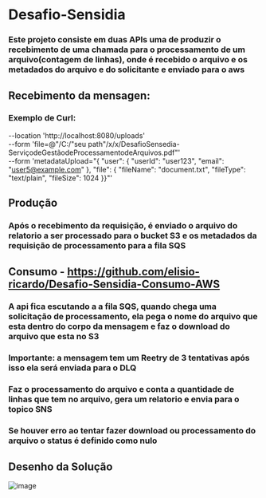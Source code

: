 # Desafio-Sensidia

### Este projeto consiste em duas APIs uma de produzir o recebimento de uma chamada para o processamento de um arquivo(contagem de linhas), onde é recebido o arquivo e os metadados do arquivo e do solicitante e enviado para o aws
 

## Recebimento da mensagen:

### Exemplo de Curl:

--location 'http://localhost:8080/uploads' \
--form 'file=@"/C:/"seu path"/x/x/DesafioSensedia-ServiçodeGestãodeProcessamentodeArquivos.pdf"' \
--form 'metadataUpload="{ \"user\": {  \"userId\": \"user123\", \"email\": \"user5@example.com\"  }, \"file\": {  \"fileName\": \"document.txt\", \"fileType\": \"text/plain\", \"fileSize\": 1024  }}"'

## Produção

### Após o recebimento da requisição, é enviado o arquivo do relatorio a ser processado para o bucket S3 e os metadados da requisição de processamento para a fila SQS 

## Consumo - https://github.com/elisio-ricardo/Desafio-Sensidia-Consumo-AWS

### A api fica escutando a a fila SQS, quando chega uma solicitação de processamento, ela pega o nome do arquivo que esta dentro do corpo da mensagem e faz o download do arquivo que esta no S3

### Importante: a mensagem tem um Reetry de 3 tentativas após isso ela será enviada para o DLQ

### Faz o processamento do arquivo e conta a quantidade de linhas que tem no arquivo, gera um relatorio e envia para o topico SNS
### Se houver erro ao tentar fazer download ou processamento do arquivo o status é definido como nulo

## Desenho da Solução


![image](https://github.com/user-attachments/assets/7719a509-68aa-478d-ba70-43efd7e98fad)


